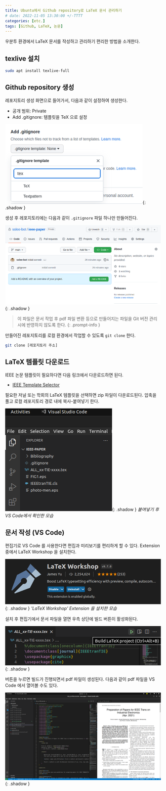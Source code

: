 ```yaml
---
title: Ubuntu에서 Github repository로 LaTeX 문서 관리하기
# date: 2022-11-05 13:30:00 +/-TTTT
categories: [etc.]
tags: [Github, LaTeX, 논문]
---
```


우분투 환경에서 LaTeX 문서를 작성하고 관리하기 편리한 방법을 소개한다.

## texlive 설치
```bash
sudo apt install texlive-full
```

## Github repository 생성
레포지토리 생성 화면으로 들어가서, 다음과 같이 설정하여 생성한다.

* 공개 범위: Private
* Add .gitignore: 템플릿을 TeX 으로 설정

![gitignore](/assets/img/20230309/gitignore.png){: .shadow }

생성 후 레포지토리에는 다음과 같이 `.gitignore` 파일 하나만 만들어진다.

![ieee-paper repo](/assets/img/20230309/ieee-paper-repo.png){: .shadow }

> 이 파일은 문서 작업 후 pdf 파일 변환 등으로 만들어지는 파일을 Git 버전 관리 시에 반영하지 않도록 한다.
{: .prompt-info }

만들어진 레포지토리를 로컬 환경에서 작업할 수 있도록 `git clone` 한다.

```bash
git clone [레포지토리 주소]
```

## LaTeX 템플릿 다운로드
IEEE 논문 템플릿이 필요하다면 다음 링크에서 다운로드하면 된다.

* [IEEE Template Selector](https://template-selector.ieee.org/secure/templateSelector/publicationType)

필요한 저널 또는 학회의 LaTeX 템플릿을 선택하면 zip 파일이 다운로드된다.
압축을 풀고 로컬 레포지토리 경로 내에 복사-붙여넣기 한다.

![template-downloaded](/assets/img/20230309/template-downloaded.png){: .shadow }
_붙여넣기 후 VS Code에서 확인한 모습_

## 문서 작성 (VS Code)
편집기로 VS Code 를 사용한다면 편집과 미리보기를 편리하게 할 수 있다.
Extension 중에서 LaTeX Workshop 을 설치한다.

![latex-workshop](/assets/img/20230309/latex-workshop.png){: .shadow }
_'LaTeX Workshop' Extension 을 설치한 모습_

설치 후 편집기에서 문서 파일을 열면 우측 상단에 빌드 버튼이 활성화된다.

![before-build](/assets/img/20230309/before-build.png){: .shadow }

버튼을 누르면 빌드가 진행되면서 pdf 파일이 생성된다.
다음과 같이 pdf 파일을 VS Code 에서 열어볼 수도 있다.

![overall-screen](/assets/img/20230309/overall-screen.png){: .shadow }
